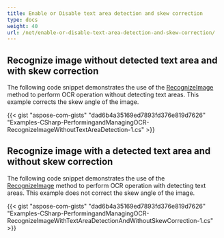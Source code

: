 ```yaml
---
title: Enable or Disable text area detection and skew correction
type: docs
weight: 40
url: /net/enable-or-disable-text-area-detection-and-skew-correction/
---
```


## **Recognize image without detected text area and with skew correction**
The following code snippet demonstrates the use of the [RecognizeImage](https://reference.aspose.com/ocr/net/aspose.ocr.asposeocr/recognizeimage/methods/5) method to perform OCR operation without detecting text areas. This example corrects the skew angle of the image.

{{< gist "aspose-com-gists" "dad6b4a35169ed7893fd376e819d7626" "Examples-CSharp-PerformingandManagingOCR-RecognizeImageWithoutTextAreaDetection-1.cs" >}}
## **Recognize image with a detected text area and without skew correction**
The following code snippet demonstrates the use of the [RecognizeImage](https://reference.aspose.com/ocr/net/aspose.ocr.asposeocr/recognizeimage/methods/5) method to perform OCR operation with detecting text areas. This example does not correct the skew angle of the image.

{{< gist "aspose-com-gists" "dad6b4a35169ed7893fd376e819d7626" "Examples-CSharp-PerformingandManagingOCR-RecognizeImageWithTextAreaDetectionAndWithoutSkewCorrection-1.cs" >}}
